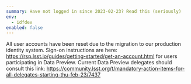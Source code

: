 ```yaml
---
summary: Have not logged in since 2023-02-23? Read this (seriously)
env:
  - idfdev
enabled: false
---
```


All user accounts have been reset due to the migration to our production identity system. 
Sign-on instructions are here: https://rsp.lsst.io/guides/getting-started/get-an-account.html for users participating in Data Preview.
Current Data Preview delegates should consult this link: https://community.lsst.org/t/mandatory-action-items-for-all-delegates-starting-thu-feb-23/7437
